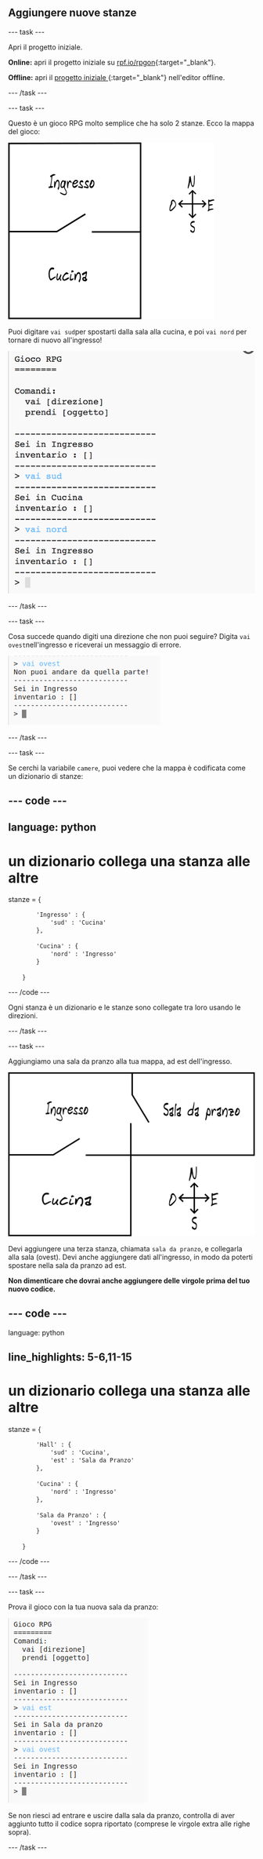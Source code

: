 ## Aggiungere nuove stanze

\--- task \---

Apri il progetto iniziale.

**Online:** apri il progetto iniziale su [rpf.io/rpgon](http://rpf.io/rpgon){:target="_blank"}.

**Offline:** apri il [progetto iniziale ](http://rpf.io/p/en/rpg-go){:target="_blank"} nell'editor offline.

\--- /task \---

\--- task \---

Questo è un gioco RPG molto semplice che ha solo 2 stanze. Ecco la mappa del gioco:

![schermata](images/rpg-map1.png)

Puoi digitare `vai sud`per spostarti dalla sala alla cucina, e poi `vai nord` per tornare di nuovo all'ingresso!

![schermata](images/rpg-controls.png)

\--- /task \---

\--- task \---

Cosa succede quando digiti una direzione che non puoi seguire? Digita `vai ovest`nell'ingresso e riceverai un messaggio di errore.

![schermata](images/rpg-error.png)

\--- /task \---

\--- task \---

Se cerchi la variabile `camere`, puoi vedere che la mappa è codificata come un dizionario di stanze:

## \--- code \---

## language: python

# un dizionario collega una stanza alle altre

stanze = {

            'Ingresso' : {
                'sud' : 'Cucina'
            },
    
            'Cucina' : {
                'nord' : 'Ingresso'
            }
    
        }
    

\--- /code \---

Ogni stanza è un dizionario e le stanze sono collegate tra loro usando le direzioni.

\--- /task \---

\--- task \---

Aggiungiamo una sala da pranzo alla tua mappa, ad est dell'ingresso.

![schermata](images/rpg-dining.png)

Devi aggiungere una terza stanza, chiamata `sala da pranzo`, e collegarla alla sala (ovest). Devi anche aggiungere dati all'ingresso, in modo da poterti spostare nella sala da pranzo ad est.

**Non dimenticare che dovrai anche aggiungere delle virgole prima del tuo nuovo codice.**

## \--- code \---

language: python

## line_highlights: 5-6,11-15

# un dizionario collega una stanza alle altre

stanze = {

            'Hall' : {
                'sud' : 'Cucina',
                'est' : 'Sala da Pranzo'
            },
    
            'Cucina' : {
                'nord' : 'Ingresso'
            },
    
            'Sala da Pranzo' : {
                'ovest' : 'Ingresso'
            }
    
        }
    

\--- /code \---

\--- /task \---

\--- task \---

Prova il gioco con la tua nuova sala da pranzo:

![schermata](images/rpg-dining-test.png)

Se non riesci ad entrare e uscire dalla sala da pranzo, controlla di aver aggiunto tutto il codice sopra riportato (comprese le virgole extra alle righe sopra).

\--- /task \---